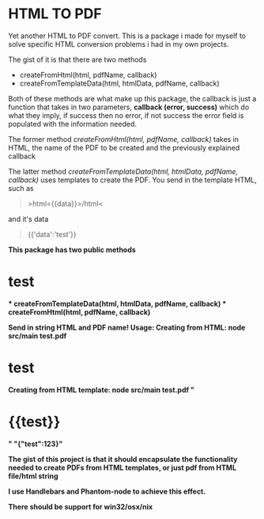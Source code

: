 <h1>HTML TO PDF</h1>

<p>
Yet another HTML to PDF convert. This is a package i made for myself to solve specific HTML conversion problems i had in my own projects.
</p>

<p>
The gist of it is that there are two methods
<ul>
<li>createFromHtml(html, pdfName, callback)</li>
<li>createFromTemplateData(html, htmlData, pdfName, callback)</li>
</ul>
</p>

<p>
Both of these methods are what make up this package, the callback is just a function that takes in two parameters, <strong>callback (error, success)</strong> which do what they imply, if success then no error, if not success the error field is populated with the information needed.
</p>

<p>
The former method <i>createFromHtml(html, pdfName, callback)</i> takes in HTML, the name of the PDF to be created and the previously explained callback
</p>

<p>
The latter method <i>createFromTemplateData(html, htmlData, pdfName, callback)</i> uses templates to create the PDF. You send in the template HTML, such as <blockquote>&gthtml&lt{{data}}&gt/html&lt</blockquote> and it's data <blockquote>{{'data':'test'}}</blockquote> <strong>
</p>

This package has two public methods
<h1>test</h1>
* createFromTemplateData(html, htmlData, pdfName, callback)
* createFromHtml(html, pdfName, callback)

Send in string HTML and PDF name!
Usage:
Creating from HTML: node src/main test.pdf <html><h1>test</h1></html>
Creating from HTML template: node src/main test.pdf "<html><h1>{{test}}</h1></html>" "{"test":123}"

The gist of this project is that it should encapsulate the functionality needed to create PDFs from HTML templates, or just pdf from HTML file/html string

I use Handlebars and Phantom-node to achieve this effect.

There should be support for win32/osx/nix
